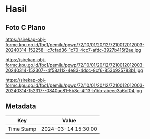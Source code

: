 # Hasil

## Foto C Plano

https://sirekap-obj-formc.kpu.go.id/fbc1/pemilu/ppwp/72/10/01/20/12/7210012012003-20240314-152258--c7cfad36-1c70-4cc7-afdc-3927b415f2ae.jpg

https://sirekap-obj-formc.kpu.go.id/fbc1/pemilu/ppwp/72/10/01/20/12/7210012012003-20240314-152307--4f58a112-4e83-4dcc-8cf6-853b925783b1.jpg

https://sirekap-obj-formc.kpu.go.id/fbc1/pemilu/ppwp/72/10/01/20/12/7210012012003-20240314-152317--0840ac81-5b8c-4f13-b1bb-abeec3a6cf04.jpg


## Metadata

| Key        | Value               |
| ---------- | ------------------- |
| Time Stamp | 2024-03-14 15:30:00 |



